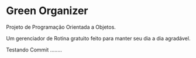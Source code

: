 # Green Organizer
 Projeto de Programação Orientada a Objetos.

 Um gerenciador de Rotina gratuito feito para manter seu dia a dia agradável.

 Testando Commit ........
